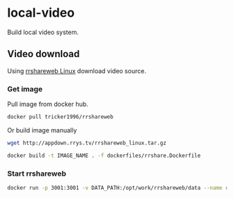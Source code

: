 # local-video

Build local video system.

## Video download

Using [rrshareweb Linux](http://appdown.rrys.tv/rrshareweb_linux.tar.gz) download video source.

### Get image

Pull image from docker hub.

```sh
docker pull tricker1996/rrshareweb
```

Or build image manually

```sh
wget http://appdown.rrys.tv/rrshareweb_linux.tar.gz

docker build -t IMAGE_NAME . -f dockerfiles/rrshare.Dockerfile
```

### Start rrshareweb

```sh
docker run -p 3001:3001 -v DATA_PATH:/opt/work/rrshareweb/data --name rrshareweb -d tricker1996/rrshareweb
```
